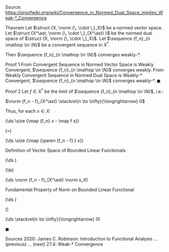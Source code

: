 # 

Source: https://proofwiki.org/wiki/Convergence_in_Normed_Dual_Space_implies_Weak-*_Convergence



Theorem
Let $\struct {X, \norm {\, \cdot \,}_X}$ be a normed vector space.
Let $\struct {X^\ast, \norm {\, \cdot \,}_{X^\ast} }$ be the normed dual space of $\struct {X, \norm {\, \cdot \,}_X}$.
Let $\sequence {f_n}_{n \mathop \in \N}$ be a convergent sequence in $X^\ast$.

Then $\sequence {f_n}_{n \mathop \in \N}$ converges weakly-$\ast$.


Proof 1
From Convergent Sequence in Normed Vector Space is Weakly Convergent, $\sequence {f_n}_{n \mathop \in \N}$ converges weakly.
From Weakly Convergent Sequence in Normed Dual Space is Weakly-* Convergent, $\sequence {f_n}_{n \mathop \in \N}$ converges weakly-$\ast$.
$\blacksquare$


Proof 2
Let $f \in X^\ast$ be the limit of $\sequence {f_n}_{n \mathop \in \N}$, i.e.:

$\norm {f_n - f}_{X^\ast} \stackrel{n \to \infty}{\longrightarrow} 0$

Thus, for each $x \in X$:














\(\ds \size {\map {f_n} x - \map f x}\)

\(=\)







\(\ds \size {\map {\paren {f_n - f} } x}\)





Definition of Vector Space of Bounded Linear Functionals














\(\ds \)

\(\le\)







\(\ds \norm {f_n - f}_{X^\ast} \norm x_X\)





Fundamental Property of Norm on Bounded Linear Functional














\(\ds \)

\(\)







\(\ds \stackrel{n \to \infty}{\longrightarrow} 0\)









$\blacksquare$


Sources
2020: James C. Robinson: Introduction to Functional Analysis ... (previous) ... (next) $27.4$: Weak-$\ast$ Convergence




